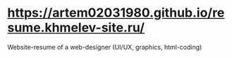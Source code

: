 # https://artem02031980.github.io/resume.khmelev-site.ru/
Website-resume of a web-designer (UI/UX, graphics, html-coding)
